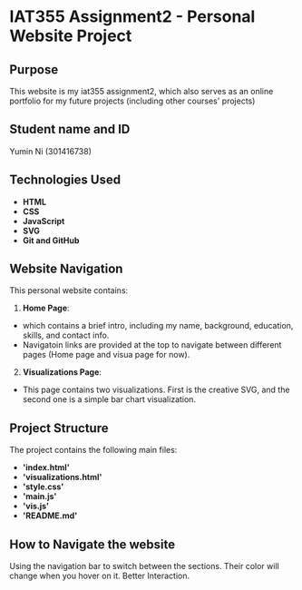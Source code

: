 # IAT355 Assignment2 - Personal Website Project

## Purpose
This website is my iat355 assignment2, which also serves as an online portfolio for my future projects (including other courses' projects)

## Student name and ID
Yumin Ni (301416738)

## Technologies Used
- **HTML**
- **CSS**
- **JavaScript**
- **SVG**
- **Git and GitHub**

## Website Navigation
This personal website contains:

1. **Home Page**:
- which contains a brief intro, including my name, background, education, skills, and contact info.
- Navigatoin links are provided at the top to navigate between different pages (Home page and visua page for now).

2. **Visualizations Page**:
- This page contains two visualizations. First is the creative SVG, and the second one is a simple bar chart visualization. 

## Project Structure
The project contains the following main files:
- **'index.html'**
- **'visualizations.html'**
- **'style.css'**
- **'main.js'**
- **'vis.js'**
- **'README.md'**

## How to Navigate the website
Using the navigation bar to switch between the sections. Their color will change when you hover on it. Better Interaction.
